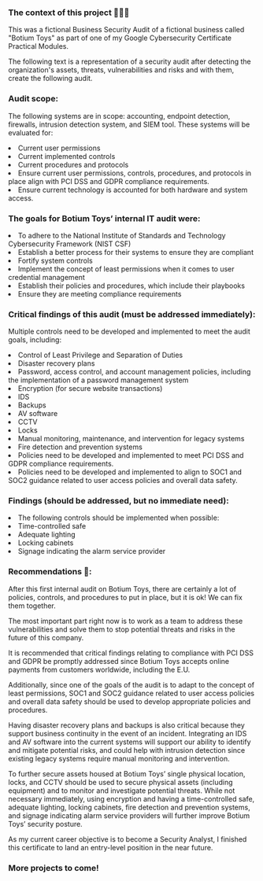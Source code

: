 ### The context of this project 🧑🏻‍💻

This was a fictional Business Security Audit of a fictional business called "Botium Toys" as part of one of my Google Cybersecurity Certificate Practical Modules.

The following text is a representation of a security audit after detecting the organization's assets, threats, vulnerabilities and risks and with them, create the following audit.

<!-- ### Botium Toys Security Audit

**TO**: IT Manager, Stakeholders<br>
**FROM**: Despouys André<br>
**DATE**: 06/06/2023<br>
**SUBJECT**: Internal IT Audit Findings and Recommendations<br>

**Dear Colleagues,** -->

<!-- Please review the following information regarding the Botium Toys internal audit scope, goals, critical findings, summary, and recommendations. -->

### Audit scope:

The following systems are in scope: accounting, endpoint detection, firewalls, intrusion detection system, and SIEM tool. These systems will be evaluated for:
<li> Current user permissions</li>
<li>Current implemented controls</li>
<li>Current procedures and protocols</li>
<li> Ensure current user permissions, controls, procedures, and protocols in place align with PCI DSS and GDPR compliance requirements.</li>
<li>Ensure current technology is accounted for both hardware and system access.</li>

### The goals for Botium Toys’ internal IT audit were:
<li>To adhere to the National Institute of Standards and Technology Cybersecurity Framework (NIST CSF)</li>
<li>Establish a better process for their systems to ensure they are compliant</li>
<li>Fortify system controls</li>
<li>Implement the concept of least permissions when it comes to user credential management</li>
<li>Establish their policies and procedures, which include their playbooks</li>
<li>Ensure they are meeting compliance requirements</li>

### Critical findings of this audit (must be addressed immediately):

Multiple controls need to be developed and implemented to meet the audit goals, including:
 <li>Control of Least Privilege and Separation of Duties</li>
 <li>Disaster recovery plans</li>
 <li>Password, access control, and account management policies, including the implementation of a password management system</li>
 <li>Encryption (for secure website transactions)</li>
 <li>IDS</li>
 <li>Backups</li>
 <li>AV software</li>
 <li>CCTV</li>
 <li>Locks</li>
 <li>Manual monitoring, maintenance, and intervention for legacy systems</li>
 <li>Fire detection and prevention systems</li>
<li>Policies need to be developed and implemented to meet PCI DSS and GDPR compliance requirements.</li>
<li>Policies need to be developed and implemented to align to SOC1 and SOC2 guidance related to user access policies and overall data safety.</li>

### Findings (should be addressed, but no immediate need):
<li>The following controls should be implemented when possible:</li>
<li>Time-controlled safe</li>
<li>Adequate lighting</li>
<li>Locking cabinets</li>
<li>Signage indicating the alarm service provider</li>

### Recommendations 🧐:

After this first internal audit on Botium Toys, there are certainly a lot of policies, controls, and procedures to put in place, but it is ok! We can fix them together.

The most important part right now is to work as a team to address these vulnerabilities and solve them to stop potential threats and risks in the future of this company.

It is recommended that critical findings relating to compliance with PCI DSS and GDPR be promptly addressed since Botium Toys accepts online payments from customers worldwide, including the E.U.

Additionally, since one of the goals of the audit is to adapt to the concept of least permissions, SOC1 and SOC2 guidance related to user access policies and overall data safety should be used to develop appropriate policies and procedures.

Having disaster recovery plans and backups is also critical because they support business continuity in the event of an
incident. Integrating an  IDS and AV software into the current systems will support our
ability to identify and mitigate potential risks, and could help with intrusion detection
since existing legacy systems require manual monitoring and intervention.

To further secure assets housed at Botium Toys’ single physical location, locks, and CCTV should be used to secure physical assets (including equipment) and to monitor and investigate potential threats. While not necessary immediately, using encryption and having a time-controlled safe, adequate lighting, locking cabinets, fire detection and prevention systems, and signage indicating alarm service providers will further improve Botium Toys’ security posture.


As my current career objective is to become a Security Analyst, I finished this certificate to land an entry-level position in the near future.


### More projects to come!
